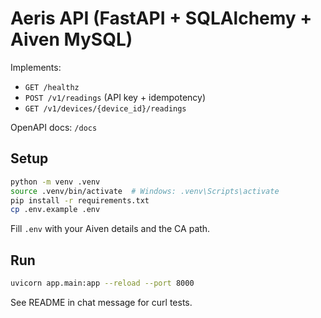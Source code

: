 # Aeris API (FastAPI + SQLAlchemy + Aiven MySQL)

Implements:
- `GET /healthz`
- `POST /v1/readings` (API key + idempotency)
- `GET /v1/devices/{device_id}/readings`

OpenAPI docs: `/docs`

## Setup

```bash
python -m venv .venv
source .venv/bin/activate  # Windows: .venv\Scripts\activate
pip install -r requirements.txt
cp .env.example .env
```

Fill `.env` with your Aiven details and the CA path.

## Run
```bash
uvicorn app.main:app --reload --port 8000
```

See README in chat message for curl tests.
